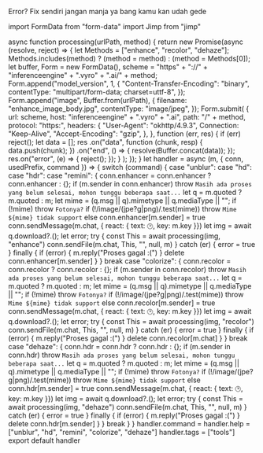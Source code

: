 Error? Fix sendiri jangan manja ya bang kamu kan udah gede

import FormData from "form-data"
import Jimp from "jimp"

async function processing(urlPath, method) {
	return new Promise(async (resolve, reject) => {
		let Methods = ["enhance", "recolor", "dehaze"];
		Methods.includes(method) ? (method = method) : (method = Methods[0]);
		let buffer,
			Form = new FormData(),
			scheme = "https" + "://" + "inferenceengine" + ".vyro" + ".ai/" + method;
		Form.append("model_version", 1, {
			"Content-Transfer-Encoding": "binary",
			contentType: "multipart/form-data; charset=uttf-8",
		});
		Form.append("image", Buffer.from(urlPath), {
			filename: "enhance_image_body.jpg",
			contentType: "image/jpeg",
		});
		Form.submit(
			{
				url: scheme,
				host: "inferenceengine" + ".vyro" + ".ai",
				path: "/" + method,
				protocol: "https:",
				headers: {
					"User-Agent": "okhttp/4.9.3",
					Connection: "Keep-Alive",
					"Accept-Encoding": "gzip",
				},
			},
			function (err, res) {
				if (err) reject();
				let data = [];
				res
					.on("data", function (chunk, resp) {
						data.push(chunk);
					})
					.on("end", () => {
						resolve(Buffer.concat(data));
					});
				res.on("error", (e) => {
					reject();
				});
			}
		);
	});
}
let handler = async (m, { conn, usedPrefix, command }) => {
	switch (command) {
		case "unblur":
		case "hd":
		case "hdr":
		case "remini":
			{
				conn.enhancer = conn.enhancer ? conn.enhancer : {};
				if (m.sender in conn.enhancer)
					throw `Masih ada proses yang belum selesai, mohon tunggu beberapa saat...`
				let q = m.quoted ? m.quoted : m;
				let mime = (q.msg || q).mimetype || q.mediaType || "";
				if (!mime)
					throw `Fotonya?`
				if (!/image\/(jpe?g|png)/.test(mime))
					throw `Mime ${mime} tidak support`
				else conn.enhancer[m.sender] = true
				conn.sendMessage(m.chat, { react: { text: `🕑`, key: m.key }})
				let img = await q.download?.();
				let error;
				try {
					const This = await processing(img, "enhance")
					conn.sendFile(m.chat, This, "", null, m)
				} catch (er) {
					error = true
				} finally {
					if (error) {
						m.reply("Proses gagal :(")
					}
					delete conn.enhancer[m.sender]
				}
			}
			break
		case "colorize":
			{
				conn.recolor = conn.recolor ? conn.recolor : {};
				if (m.sender in conn.recolor)
					throw `Masih ada proses yang belum selesai, mohon tunggu beberapa saat...`
				let q = m.quoted ? m.quoted : m;
				let mime = (q.msg || q).mimetype || q.mediaType || "";
				if (!mime)
					throw `Fotonya?`
				if (!/image\/(jpe?g|png)/.test(mime))
					throw `Mime ${mime} tidak support`
				else conn.recolor[m.sender] = true
				conn.sendMessage(m.chat, { react: { text: `🕑`, key: m.key }})
				let img = await q.download?.();
				let error;
				try {
					const This = await processing(img, "recolor")
					conn.sendFile(m.chat, This, "", null, m)
				} catch (er) {
					error = true
				} finally {
					if (error) {
						m.reply("Proses gagal :(")
					}
					delete conn.recolor[m.chat]
				}
			}
			break
		case "dehaze":
			{
				conn.hdr = conn.hdr ? conn.hdr : {};
				if (m.sender in conn.hdr)
					throw `Masih ada proses yang belum selesai, mohon tunggu beberapa saat...`
				let q = m.quoted ? m.quoted : m;
				let mime = (q.msg || q).mimetype || q.mediaType || "";
				if (!mime)
					throw `Fotonya?`
				if (!/image\/(jpe?g|png)/.test(mime))
					throw `Mime ${mime} tidak support`
				else conn.hdr[m.sender] = true
				conn.sendMessage(m.chat, { react: { text: `🕑`, key: m.key }})
				let img = await q.download?.();
				let error;
				try {
					const This = await processing(img, "dehaze")
					conn.sendFile(m.chat, This, "", null, m)
				} catch (er) {
					error = true
				} finally {
					if (error) {
						m.reply("Proses gagal :(")
					}
					delete conn.hdr[m.sender]
				}
			}
			break
	}
}
handler.command = handler.help = ["unblur", "hd", "remini", "colorize", "dehaze"]
handler.tags = ["tools"]
export default handler
